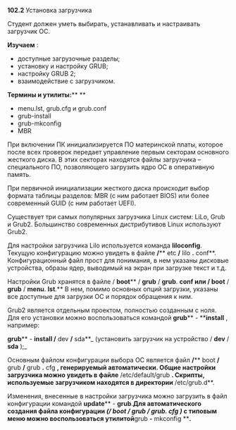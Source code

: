**102.2** Установка загрузчика

Студент должен уметь выбирать, устанавливать и настраивать загрузчик ОС.

**Изучаем** :

- доступные загрузочные разделы;
- установку и настройку GRUB;
- настройку GRUB 2;
- взаимодействие с загрузчиком.

**Термины и утилиты:****        **

- menu.lst, grub.cfg и grub.conf
- grub-install
- grub-mkconfig
- MBR

При включении ПК инициализируется ПО материнской платы, которое после всех проверок передает управление первым секторам основного жесткого диска. В этих секторах находятся файлы загрузчика – специального ПО, позволяющего загрузить ядро ОС в оперативную память.

При первичной инициализации жесткого диска происходит выбор формата таблицы разделов: MBR (с ним работает BIOS) или более современный GUID (с ним работает UEFI).


Существует три самых популярных загрузчика Linux систем: LiLo, Grub и Grub2. Большинство современных дистрибутивов Linux используют Grub2.

Для настройки загрузчика Lilo используется команда **liloconfig**. Текущую конфигурацию можно увидеть в файле **/**** etc ****/**** lilo ****.**** conf**. Конфигурационный файл прост для понимания, в нем указаны дисковые устройства, образы ядер, выводимый на экран при загрузке текст и т.д.

Настройки Grub хранятся в файле / **boot**** / ****grub**** / ****grub****. ****conf** или / **boot**** / ****grub**** / ****menu****. ****lst****.** В нем, помимо основных опций загрузки, указаны все доступные для загрузки ОС и порядок обращения к ним.

Grub2 является отдельным проектом, полностью созданным с ноля. Для его установки можно воспользоваться командой **grub**** - ****install** , например:

**grub**** - ****install**  **/**** dev ****/**** sda**_        (установить загрузчик на устройство / __dev__ / __sda__ );_

Основным файлом конфигурации выбора ОС является файл **/**** boot ****/**** grub ****/**** grub ****.**** cfg **, генерируемый автоматически.  Общие настройки загрузчика можно увидеть в файле** /etc/default/grub **. Скрипты, используемые загрузчиком находятся в директории** /etc/grub.d**.

Изменения, внесенные в настройки загрузчика можно загрузить в файл конфигурации командой **update**** - ****grub****.**Для автоматического создания файла конфигурации _(/ __boot__ / __grub__ / __grub__. __cfg__ )_ с типовым меню можно воспользоваться утилитой**grub ****-**** mkconfig ****.**